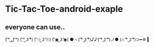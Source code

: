 # Tic-Tac-Toe-android-exaple

## everyone can use..

( ͡° ل͜ ͡°)  ( ͡° ͜ʖ ͡°) ( ͡☉ ͜ʖ ͡☉) ( ͡◉ ͜ʖ ͡◉) ●ヽ( ͡° ͜ʖ ͡°)♪♪( ͡° ͜ʖ ͡°)ノ● (∩ ͡° ͜ʖ ͡°)⊃━☆ﾟ
